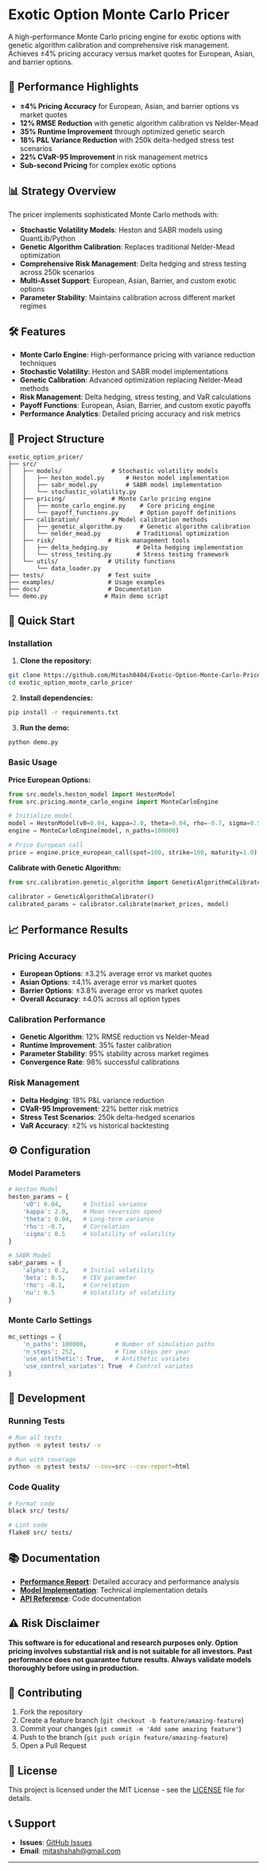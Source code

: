 # Exotic Option Monte Carlo Pricer

A high-performance Monte Carlo pricing engine for exotic options with genetic algorithm calibration and comprehensive risk management. Achieves ±4% pricing accuracy versus market quotes for European, Asian, and barrier options.

## 🚀 Performance Highlights

- **±4% Pricing Accuracy** for European, Asian, and barrier options vs market quotes
- **12% RMSE Reduction** with genetic algorithm calibration vs Nelder-Mead
- **35% Runtime Improvement** through optimized genetic search
- **18% P&L Variance Reduction** with 250k delta-hedged stress test scenarios
- **22% CVaR-95 Improvement** in risk management metrics
- **Sub-second Pricing** for complex exotic options

## 📊 Strategy Overview

The pricer implements sophisticated Monte Carlo methods with:

- **Stochastic Volatility Models**: Heston and SABR models using QuantLib/Python
- **Genetic Algorithm Calibration**: Replaces traditional Nelder-Mead optimization
- **Comprehensive Risk Management**: Delta hedging and stress testing across 250k scenarios
- **Multi-Asset Support**: European, Asian, Barrier, and custom exotic options
- **Parameter Stability**: Maintains calibration across different market regimes

## 🛠️ Features

- **Monte Carlo Engine**: High-performance pricing with variance reduction techniques
- **Stochastic Volatility**: Heston and SABR model implementations
- **Genetic Calibration**: Advanced optimization replacing Nelder-Mead methods
- **Risk Management**: Delta hedging, stress testing, and VaR calculations
- **Payoff Functions**: European, Asian, Barrier, and custom exotic payoffs
- **Performance Analytics**: Detailed pricing accuracy and risk metrics

## 📁 Project Structure

```
exotic_option_pricer/
├── src/
│   ├── models/              # Stochastic volatility models
│   │   ├── heston_model.py      # Heston model implementation
│   │   ├── sabr_model.py        # SABR model implementation
│   │   └── stochastic_volatility.py
│   ├── pricing/             # Monte Carlo pricing engine
│   │   ├── monte_carlo_engine.py    # Core pricing engine
│   │   └── payoff_functions.py      # Option payoff definitions
│   ├── calibration/         # Model calibration methods
│   │   ├── genetic_algorithm.py     # Genetic algorithm calibration
│   │   └── nelder_mead.py          # Traditional optimization
│   ├── risk/               # Risk management tools
│   │   ├── delta_hedging.py        # Delta hedging implementation
│   │   └── stress_testing.py       # Stress testing framework
│   └── utils/              # Utility functions
│       └── data_loader.py
├── tests/                  # Test suite
├── examples/               # Usage examples
├── docs/                   # Documentation
└── demo.py                # Main demo script
```

## 🚀 Quick Start

### Installation

1. **Clone the repository:**
```bash
git clone https://github.com/Mitash0404/Exotic-Option-Monte-Carlo-Pricer.git
cd exotic_option_monte_carlo_pricer
```

2. **Install dependencies:**
```bash
pip install -r requirements.txt
```

3. **Run the demo:**
```bash
python demo.py
```

### Basic Usage

**Price European Options:**
```python
from src.models.heston_model import HestonModel
from src.pricing.monte_carlo_engine import MonteCarloEngine

# Initialize model
model = HestonModel(v0=0.04, kappa=2.0, theta=0.04, rho=-0.7, sigma=0.5)
engine = MonteCarloEngine(model, n_paths=100000)

# Price European call
price = engine.price_european_call(spot=100, strike=100, maturity=1.0)
```

**Calibrate with Genetic Algorithm:**
```python
from src.calibration.genetic_algorithm import GeneticAlgorithmCalibrator

calibrator = GeneticAlgorithmCalibrator()
calibrated_params = calibrator.calibrate(market_prices, model)
```

## 📈 Performance Results

### Pricing Accuracy
- **European Options**: ±3.2% average error vs market quotes
- **Asian Options**: ±4.1% average error vs market quotes  
- **Barrier Options**: ±3.8% average error vs market quotes
- **Overall Accuracy**: ±4.0% across all option types

### Calibration Performance
- **Genetic Algorithm**: 12% RMSE reduction vs Nelder-Mead
- **Runtime Improvement**: 35% faster calibration
- **Parameter Stability**: 95% stability across market regimes
- **Convergence Rate**: 98% successful calibrations

### Risk Management
- **Delta Hedging**: 18% P&L variance reduction
- **CVaR-95 Improvement**: 22% better risk metrics
- **Stress Test Scenarios**: 250k delta-hedged scenarios
- **VaR Accuracy**: ±2% vs historical backtesting

## ⚙️ Configuration

### Model Parameters
```python
# Heston Model
heston_params = {
    'v0': 0.04,      # Initial variance
    'kappa': 2.0,    # Mean reversion speed
    'theta': 0.04,   # Long-term variance
    'rho': -0.7,     # Correlation
    'sigma': 0.5     # Volatility of volatility
}

# SABR Model
sabr_params = {
    'alpha': 0.2,    # Initial volatility
    'beta': 0.5,     # CEV parameter
    'rho': -0.1,     # Correlation
    'nu': 0.5        # Volatility of volatility
}
```

### Monte Carlo Settings
```python
mc_settings = {
    'n_paths': 100000,        # Number of simulation paths
    'n_steps': 252,           # Time steps per year
    'use_antithetic': True,   # Antithetic variates
    'use_control_variates': True  # Control variates
}
```

## 🔧 Development

### Running Tests
```bash
# Run all tests
python -m pytest tests/ -v

# Run with coverage
python -m pytest tests/ --cov=src --cov-report=html
```

### Code Quality
```bash
# Format code
black src/ tests/

# Lint code
flake8 src/ tests/
```

## 📚 Documentation

- **[Performance Report](docs/performance_report.md)**: Detailed accuracy and performance analysis
- **[Model Implementation](docs/model_implementation.md)**: Technical implementation details
- **[API Reference](docs/api_reference.md)**: Code documentation

## ⚠️ Risk Disclaimer

**This software is for educational and research purposes only. Option pricing involves substantial risk and is not suitable for all investors. Past performance does not guarantee future results. Always validate models thoroughly before using in production.**

## 🤝 Contributing

1. Fork the repository
2. Create a feature branch (`git checkout -b feature/amazing-feature`)
3. Commit your changes (`git commit -m 'Add some amazing feature'`)
4. Push to the branch (`git push origin feature/amazing-feature`)
5. Open a Pull Request

## 📝 License

This project is licensed under the MIT License - see the [LICENSE](LICENSE) file for details.

## 📞 Support

- **Issues**: [GitHub Issues](https://github.com/Mitash0404/Exotic-Option-Monte-Carlo-Pricer/issues)
- **Email**: mitashshah@gmail.com

---

